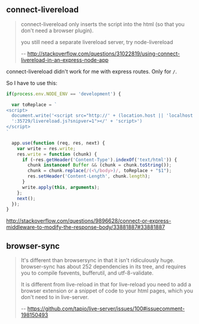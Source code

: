 ## connect-livereload

>connect-livereload only inserts the script into the html (so that you don't need a browser plugin).
>
>you still need a separate livereload server, try node-livereload 
>
>-- http://stackoverflow.com/questions/31022819/using-connect-livereload-in-an-express-node-app

connect-livereload didn't work for me with express routes. Only for `/`.

So I have to use this:

```javascript
if(process.env.NODE_ENV == 'development') {

  var toReplace = `
<script>
  document.write('<script src="http://' + (location.host || 'localhost').split(':')[0] +
  ':35729/livereload.js?snipver=1"></' + 'script>')
</script>
`

  app.use(function (req, res, next) {
    var write = res.write;
    res.write = function (chunk) {
      if (~res.getHeader('Content-Type').indexOf('text/html')) {
        chunk instanceof Buffer && (chunk = chunk.toString());
        chunk = chunk.replace(/(<\/body>)/, toReplace + "$1");
        res.setHeader('Content-Length', chunk.length);
      }
      write.apply(this, arguments);
    };
    next();
  });
}
```

http://stackoverflow.com/questions/9896628/connect-or-express-middleware-to-modify-the-response-body/33881887#33881887

## browser-sync

>It's different than browsersync in that it isn't ridiculously huge. browser-sync has about 252 dependencies in its tree, and requires you to compile fsevents, bufferutil, and utf-8-validate.
>
>It is different from live-reload in that for live-reload you need to add a browser extension or a snippet of code to your html pages, which you don't need to in live-server.
>
>-- https://github.com/tapio/live-server/issues/100#issuecomment-198150493
